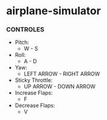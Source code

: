 # airplane-simulator

### CONTROLES
  - Pitch:
    - W - S
  - Roll:
    - A - D
  - Yaw:
    - LEFT ARROW - RIGHT ARROW
  - Sticky Throttle:
    - UP ARROW - DOWN ARROW
  - Increase Flaps:
    - F
  - Decrease Flaps:
    - V
